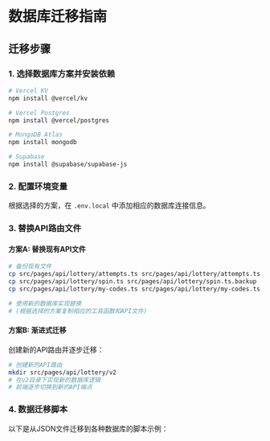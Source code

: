 # 数据库迁移指南

## 迁移步骤

### 1. 选择数据库方案并安装依赖

```bash
# Vercel KV
npm install @vercel/kv

# Vercel Postgres  
npm install @vercel/postgres

# MongoDB Atlas
npm install mongodb

# Supabase
npm install @supabase/supabase-js
```

### 2. 配置环境变量

根据选择的方案，在 `.env.local` 中添加相应的数据库连接信息。

### 3. 替换API路由文件

#### 方案A: 替换现有API文件

```bash
# 备份现有文件
cp src/pages/api/lottery/attempts.ts src/pages/api/lottery/attempts.ts.backup
cp src/pages/api/lottery/spin.ts src/pages/api/lottery/spin.ts.backup
cp src/pages/api/lottery/my-codes.ts src/pages/api/lottery/my-codes.ts.backup

# 使用新的数据库实现替换
# (根据选择的方案复制相应的工具函数和API文件)
```

#### 方案B: 渐进式迁移

创建新的API路由并逐步迁移：

```bash
# 创建新的API路由
mkdir src/pages/api/lottery/v2
# 在v2目录下实现新的数据库逻辑
# 前端逐步切换到新的API端点
```

### 4. 数据迁移脚本

以下是从JSON文件迁移到各种数据库的脚本示例：